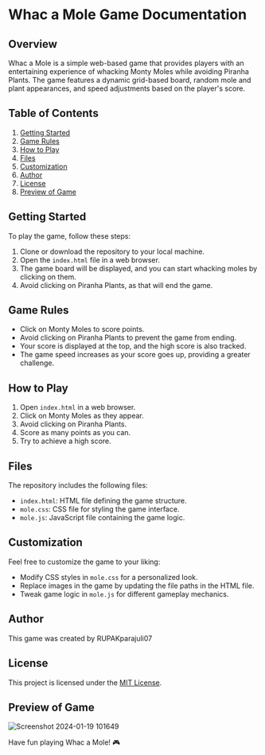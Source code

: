 # Whac a Mole Game Documentation

## Overview

Whac a Mole is a simple web-based game that provides players with an entertaining experience of whacking Monty Moles while avoiding Piranha Plants. The game features a dynamic grid-based board, random mole and plant appearances, and speed adjustments based on the player's score.

## Table of Contents

1. [Getting Started](#getting-started)
2. [Game Rules](#game-rules)
3. [How to Play](#how-to-play)
4. [Files](#files)
5. [Customization](#customization)
6. [Author](#author)
7. [License](#license)
8. [Preview of Game](#preview-of-game)  

## Getting Started

To play the game, follow these steps:

1. Clone or download the repository to your local machine.
2. Open the `index.html` file in a web browser.
3. The game board will be displayed, and you can start whacking moles by clicking on them.
4. Avoid clicking on Piranha Plants, as that will end the game.

## Game Rules

- Click on Monty Moles to score points.
- Avoid clicking on Piranha Plants to prevent the game from ending.
- Your score is displayed at the top, and the high score is also tracked.
- The game speed increases as your score goes up, providing a greater challenge.

## How to Play

1. Open `index.html` in a web browser.
2. Click on Monty Moles as they appear.
3. Avoid clicking on Piranha Plants.
4. Score as many points as you can.
5. Try to achieve a high score.

## Files

The repository includes the following files:

- `index.html`: HTML file defining the game structure.
- `mole.css`: CSS file for styling the game interface.
- `mole.js`: JavaScript file containing the game logic.

## Customization

Feel free to customize the game to your liking:

- Modify CSS styles in `mole.css` for a personalized look.
- Replace images in the game by updating the file paths in the HTML file.
- Tweak game logic in `mole.js` for different gameplay mechanics.

## Author

This game was created by RUPAKparajuli07

## License

This project is licensed under the [MIT License](LICENSE).

## Preview of Game  <!-- Corrected heading -->

![Screenshot 2024-01-19 101649](https://github.com/RUPAKparajuli07/-Whac-a-Mole-Game-using-html-css-js/assets/110843279/cc833eea-9ba7-4aaf-be16-ce81e05219af)

Have fun playing Whac a Mole! 🎮
